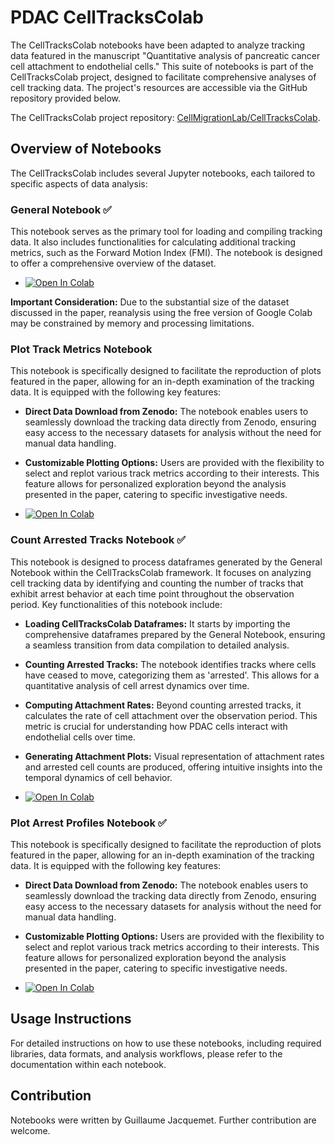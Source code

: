 # PDAC CellTracksColab

The CellTracksColab notebooks have been adapted to analyze tracking data featured in the manuscript "Quantitative analysis of pancreatic cancer cell attachment to endothelial cells." This suite of notebooks is part of the CellTracksColab project, designed to facilitate comprehensive analyses of cell tracking data. The project's resources are accessible via the GitHub repository provided below.

The CellTracksColab project repository: [CellMigrationLab/CellTracksColab](https://github.com/CellMigrationLab/CellTracksColab).

## Overview of Notebooks

The CellTracksColab includes several Jupyter notebooks, each tailored to specific aspects of data analysis:

### General Notebook  ✅

This notebook serves as the primary tool for loading and compiling tracking data. It also includes functionalities for calculating additional tracking metrics, such as the Forward Motion Index (FMI). The notebook is designed to offer a comprehensive overview of the dataset.

- [![Open In Colab](https://colab.research.google.com/assets/colab-badge.svg)](https://colab.research.google.com/github/guijacquemet/PDAC_DL/blob/main/CellTracksColab/PDAC_CellTracksColab_General.ipynb)

**Important Consideration:** Due to the substantial size of the dataset discussed in the paper, reanalysis using the free version of Google Colab may be constrained by memory and processing limitations. 


### Plot Track Metrics Notebook

This notebook is specifically designed to facilitate the reproduction of plots featured in the paper, allowing for an in-depth examination of the tracking data. It is equipped with the following key features:

- **Direct Data Download from Zenodo:** The notebook enables users to seamlessly download the tracking data directly from Zenodo, ensuring easy access to the necessary datasets for analysis without the need for manual data handling.

- **Customizable Plotting Options:** Users are provided with the flexibility to select and replot various track metrics according to their interests. This feature allows for personalized exploration beyond the analysis presented in the paper, catering to specific investigative needs.

- [![Open In Colab](https://colab.research.google.com/assets/colab-badge.svg)](https://colab.research.google.com/github/guijacquemet/PDAC_DL/blob/main/CellTracksColab/PDAC_CellTracksColab_General.ipynb)

### Count Arrested Tracks Notebook  ✅

This notebook is designed to process dataframes generated by the General Notebook within the CellTracksColab framework. It focuses on analyzing cell tracking data by identifying and counting the number of tracks that exhibit arrest behavior at each time point throughout the observation period. Key functionalities of this notebook include:

- **Loading CellTracksColab Dataframes:** It starts by importing the comprehensive dataframes prepared by the General Notebook, ensuring a seamless transition from data compilation to detailed analysis.

- **Counting Arrested Tracks:** The notebook identifies tracks where cells have ceased to move, categorizing them as 'arrested'. This allows for a quantitative analysis of cell arrest dynamics over time.

- **Computing Attachment Rates:** Beyond counting arrested tracks, it calculates the rate of cell attachment over the observation period. This metric is crucial for understanding how PDAC cells interact with endothelial cells over time.

- **Generating Attachment Plots:** Visual representation of attachment rates and arrested cell counts are produced, offering intuitive insights into the temporal dynamics of cell behavior.

- [![Open In Colab](https://colab.research.google.com/assets/colab-badge.svg)](https://colab.research.google.com/github/guijacquemet/PDAC_DL/blob/main/CellTracksColab/PDAC_CellTracksColab__Arrested_Tracks.ipynb)
  
### Plot Arrest Profiles Notebook  ✅

This notebook is specifically designed to facilitate the reproduction of plots featured in the paper, allowing for an in-depth examination of the tracking data. It is equipped with the following key features:

- **Direct Data Download from Zenodo:** The notebook enables users to seamlessly download the tracking data directly from Zenodo, ensuring easy access to the necessary datasets for analysis without the need for manual data handling.

- **Customizable Plotting Options:** Users are provided with the flexibility to select and replot various track metrics according to their interests. This feature allows for personalized exploration beyond the analysis presented in the paper, catering to specific investigative needs.

- [![Open In Colab](https://colab.research.google.com/assets/colab-badge.svg)](https://colab.research.google.com/github/guijacquemet/PDAC_DL/blob/main/CellTracksColab/PDAC_CellTracksColab_Plot_Arrest_Profiles.ipynb)




## Usage Instructions

For detailed instructions on how to use these notebooks, including required libraries, data formats, and analysis workflows, please refer to the documentation within each notebook. 

## Contribution

Notebooks were written by Guillaume Jacquemet. Further contribution are welcome.
